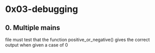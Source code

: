 # 0x03-debugging

## 0. Multiple mains
file must test that the function positive_or_negative() gives the correct output when given a case of 0
